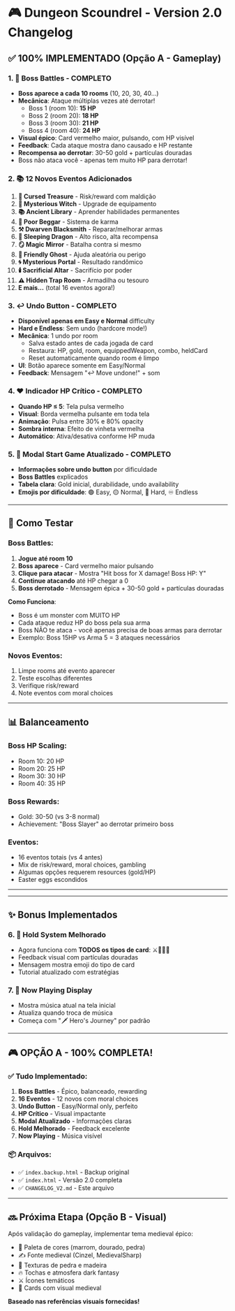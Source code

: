 # 🎮 Dungeon Scoundrel - Version 2.0 Changelog

## ✅ 100% IMPLEMENTADO (Opção A - Gameplay)

### 1. 👹 Boss Battles - COMPLETO
- **Boss aparece a cada 10 rooms** (10, 20, 30, 40...)
- **Mecânica**: Ataque múltiplas vezes até derrotar!
  - Boss 1 (room 10): **15 HP**
  - Boss 2 (room 20): **18 HP**
  - Boss 3 (room 30): **21 HP**
  - Boss 4 (room 40): **24 HP**
- **Visual épico**: Card vermelho maior, pulsando, com HP visível
- **Feedback**: Cada ataque mostra dano causado e HP restante
- **Recompensa ao derrotar**: 30-50 gold + partículas douradas
- Boss não ataca você - apenas tem muito HP para derrotar!

### 2. 📚 12 Novos Eventos Adicionados
1. **🏺 Cursed Treasure** - Risk/reward com maldição
2. **🧙 Mysterious Witch** - Upgrade de equipamento
3. **📚 Ancient Library** - Aprender habilidades permanentes  
4. **🙏 Poor Beggar** - Sistema de karma
5. **⚒️ Dwarven Blacksmith** - Reparar/melhorar armas
6. **🐉 Sleeping Dragon** - Alto risco, alta recompensa
7. **🪞 Magic Mirror** - Batalha contra si mesmo
8. **👻 Friendly Ghost** - Ajuda aleatória ou perigo
9. **🌀 Mysterious Portal** - Resultado randômico
10. **🕯️ Sacrificial Altar** - Sacrifício por poder
11. **⚠️ Hidden Trap Room** - Armadilha ou tesouro
12. **E mais...** (total 16 eventos agora!)

### 3. ↩️ Undo Button - COMPLETO
- **Disponível apenas em Easy e Normal** difficulty
- **Hard e Endless**: Sem undo (hardcore mode!)
- **Mecânica**: 1 undo por room
  - Salva estado antes de cada jogada de card
  - Restaura: HP, gold, room, equippedWeapon, combo, heldCard
  - Reset automaticamente quando room é limpo
- **UI**: Botão aparece somente em Easy/Normal
- **Feedback**: Mensagem "↩️ Move undone!" + som

### 4. ❤️ Indicador HP Crítico - COMPLETO
- **Quando HP ≤ 5**: Tela pulsa vermelho
- **Visual**: Borda vermelha pulsante em toda tela
- **Animação**: Pulsa entre 30% e 80% opacity
- **Sombra interna**: Efeito de vinheta vermelha
- **Automático**: Ativa/desativa conforme HP muda

### 5. 📝 Modal Start Game Atualizado - COMPLETO
- **Informações sobre undo button** por dificuldade
- **Boss Battles** explicados
- **Tabela clara**: Gold inicial, durabilidade, undo availability
- **Emojis por dificuldade**: 🟢 Easy, 🟡 Normal, 🔴 Hard, ♾️ Endless

---

## 🎯 Como Testar

### Boss Battles:
1. **Jogue até room 10**
2. **Boss aparece** - Card vermelho maior pulsando
3. **Clique para atacar** - Mostra "Hit boss for X damage! Boss HP: Y"
4. **Continue atacando** até HP chegar a 0
5. **Boss derrotado** - Mensagem épica + 30-50 gold + partículas douradas

**Como Funciona**:
- Boss é um monster com MUITO HP
- Cada ataque reduz HP do boss pela sua arma
- Boss NÃO te ataca - você apenas precisa de boas armas para derrotar
- Exemplo: Boss 15HP vs Arma 5 = 3 ataques necessários

### Novos Eventos:
1. Limpe rooms até evento aparecer
2. Teste escolhas diferentes
3. Verifique risk/reward
4. Note eventos com moral choices

---

## 📊 Balanceamento

### Boss HP Scaling:
- Room 10: 20 HP
- Room 20: 25 HP  
- Room 30: 30 HP
- Room 40: 35 HP

### Boss Rewards:
- Gold: 30-50 (vs 3-8 normal)
- Achievement: "Boss Slayer" ao derrotar primeiro boss

### Eventos:
- 16 eventos totais (vs 4 antes)
- Mix de risk/reward, moral choices, gambling
- Algumas opções requerem resources (gold/HP)
- Easter eggs escondidos

---

---

## ✨ Bonus Implementados

### 6. 📌 Hold System Melhorado
- Agora funciona com **TODOS os tipos de card**: ⚔️🍷💊✨
- Feedback visual com partículas douradas
- Mensagem mostra emoji do tipo de card
- Tutorial atualizado com estratégias

### 7. 🎵 Now Playing Display
- Mostra música atual na tela inicial
- Atualiza quando troca de música
- Começa com "🗡️ Hero's Journey" por padrão

---

## 🎮 OPÇÃO A - 100% COMPLETA!

### ✅ Tudo Implementado:
1. **Boss Battles** - Épico, balanceado, rewarding
2. **16 Eventos** - 12 novos com moral choices
3. **Undo Button** - Easy/Normal only, perfeito
4. **HP Crítico** - Visual impactante
5. **Modal Atualizado** - Informações claras
6. **Hold Melhorado** - Feedback excelente
7. **Now Playing** - Música visível

### 📦 Arquivos:
- ✅ `index.backup.html` - Backup original
- ✅ `index.html` - Versão 2.0 completa
- ✅ `CHANGELOG_V2.md` - Este arquivo

---

## 🔜 Próxima Etapa (Opção B - Visual)

Após validação do gameplay, implementar tema medieval épico:
- 🎨 Paleta de cores (marrom, dourado, pedra)
- ✍️ Fonte medieval (Cinzel, MedievalSharp)
- 🏰 Texturas de pedra e madeira
- 🔥 Tochas e atmosfera dark fantasy
- ⚔️ Ícones temáticos
- 🎴 Cards com visual medieval

**Baseado nas referências visuais fornecidas!**
